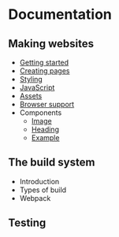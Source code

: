 # Documentation

## Making websites
- [Getting started]('./getting-started.md)
- [Creating pages]('./html.md')
- [Styling]('./css.md')
- [JavaScript]('javascript.md')
- [Assets]('./assets.md)
- [Browser support]('./browser-support.md)
- Components
  - [Image]('./components/image.md')
  - [Heading]('./components/heading.md')
  - [Example]('./components/example.md')

## The build system
- Introduction
- Types of build
- Webpack
  
## Testing
